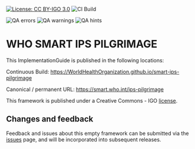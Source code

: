 [![License: CC BY-IGO 3.0](https://licensebuttons.net/l/by-nc/3.0/igo/80x15.png)](https://creativecommons.org/licenses/by/3.0/igo)
![CI Build](https://img.shields.io/github/actions/workflow/status/worldhealthorganization/smart-ips-pilgrimage/ghbuild.yml)  
  

![QA errors](https://img.shields.io/badge/dynamic/json?url=https%3A%2F%2Fworldhealthorganization.github.io%2Fsmart-ips-pilgrimage%2Fqa.json&query=%24.errs&logoColor=red&label=QA%20errors&color=yellow)
![QA warnings](https://img.shields.io/badge/dynamic/json?url=https%3A%2F%2Fworldhealthorganization.github.io%2Fsmart-ips-pilgrimage%2Fqa.json&query=%24.warnings&logoColor=orange&label=QA%20warnings&color=yellow)
![QA hints](https://img.shields.io/badge/dynamic/json?url=https%3A%2F%2Fworldhealthorganization.github.io%2Fsmart-ips-pilgrimage%2Fqa.json&query=%24.hints&logoColor=yellow&label=QA%20hints&color=yellow)


# WHO SMART IPS PILGRIMAGE
 
This ImplementationGuide is published in the following locations:

Continuous Build: https://WorldHealthOrganization.github.io/smart-ips-pilgrimage

Canonical / permanent URL: https://smart.who.int/ips-pilgrimage

This framework is published under a Creative Commons - IGO [license](LICENSE.md).

## Changes and feedback

Feedback and issues about this empty framework can be submitted via the [issues](issues) page, and will be incorporated into subsequent releases.
 
